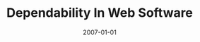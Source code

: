 ---
title: "Dependability In Web Software"
date: 2007-01-01
venue: "End-User Software Engineering, 18.02. - 23.02.2007"
paperurl: 
authors: "Sebastian G Elbaum, Marc Fisher II and Gregg Rothermel"
awards: ""
---